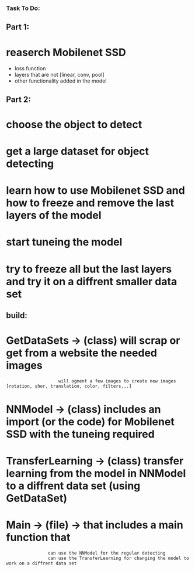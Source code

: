### Task To Do:

## Part 1:
# reaserch Mobilenet SSD
- loss function
- layers that are not [linear, conv, pool]
- other functionality added in the model

## Part 2:
# choose the object to detect
# get a large dataset for object detecting
# learn how to use Mobilenet SSD and how to freeze and remove the last layers of the model
# start tuneing the model
# try to freeze all but the last layers and try it on a diffrent smaller data set

## build:
# GetDataSets -> (class) will scrap or get from a website the needed images
                        will ogment a few images to create new images [rotation, sher, translation, color, filters...]
# NNModel -> (class) includes an import (or the code) for Mobilenet SSD with the tuneing required
# TransferLearning -> (class) transfer learning from the model in NNModel to a diffrent data set (using GetDataSet)
# Main -> (file) -> that includes a main function that 
                    can use the NNModel for the regular detecting
                    can use the TransferLearning for changing the model to work on a diffrent data set
